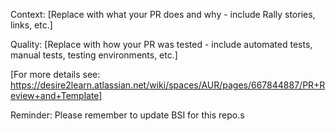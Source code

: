 Context: [Replace with what your PR does and why - include Rally stories, links, etc.]

Quality: [Replace with how your PR was tested - include automated tests, manual tests, testing environments, etc.]

[For more details see: https://desire2learn.atlassian.net/wiki/spaces/AUR/pages/667844887/PR+Review+and+Template]

Reminder: Please remember to update BSI for this repo.s